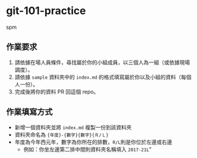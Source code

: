 # git-101-practice
spm
## 作業要求

1. 請依據在場人員條件，尋找屬於你的小組成員，以三個人為一組（或依據現場調度）。
2. 請依據 `sample` 資料夾中的 `index.md` 的格式填寫屬於你以及小組的資料（每個人一份）。
3. 完成後將你的資料 PR 回這個 repo。

## 作業填寫方式
- 新增一個資料夾並將 `index.md` 複製一份到該資料夾
- 資料夾命名為 `{年度}-{數字}{數字}{Ｒ/Ｌ}`
- 年度為今年西元年，數字為你所在的排數，`R/L`則是你位於左邊或右邊
	- 例如：你坐左邊第二排中間則資料夾名稱填入 `2017-21L`"


